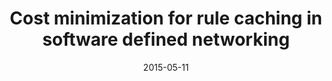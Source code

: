 ---
title: "Cost minimization for rule caching in software defined networking"
authors:
- Huang Huawei
- Guo Song
- Li Peng
- Liang Weifa
- Zomaya Albert Y
date: "2015-05-11"
doi: ""

# Publication type.
# 1 = Conference paper; 2 = Journal article;
# 3 = Preprint Paper; 4 = Report; 5 = Book; 6 = Book section;
# 7 = Thesis; 8 = Patent
publication_types: ["2"]

# Publication name and optional abbreviated publication name.
publication: "*IEEE Transactions on Parallel and Distributed Systems*"
publication_short: "IEEE TPDS(CCF-A)"

url_pdf: https://www4.comp.polyu.edu.hk/~cssongguo/papers/fetchcache.pdf
# url_code: ''
# url_dataset: ''
# url_poster: ''
# url_project: ''
# url_slides: ''
# url_video: ''

---